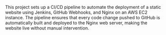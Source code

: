 This project sets up a CI/CD pipeline to automate the deployment of a static website using Jenkins, GitHub Webhooks, and Nginx on an AWS EC2 instance. The pipeline ensures that every code change pushed to GitHub is automatically built and deployed to the Nginx web server, making the website live without manual intervention.
